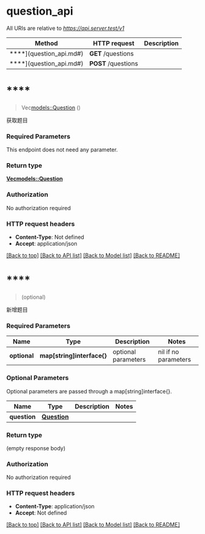 # question_api

All URIs are relative to *https://api.server.test/v1*

Method | HTTP request | Description
------------- | ------------- | -------------
****](question_api.md#) | **GET** /questions | 
****](question_api.md#) | **POST** /questions | 


# ****
> Vec<models::Question> ()


获取题目

### Required Parameters
This endpoint does not need any parameter.

### Return type

[**Vec<models::Question>**](Question.md)

### Authorization

No authorization required

### HTTP request headers

 - **Content-Type**: Not defined
 - **Accept**: application/json

[[Back to top]](#) [[Back to API list]](../README.md#documentation-for-api-endpoints) [[Back to Model list]](../README.md#documentation-for-models) [[Back to README]](../README.md)

# ****
> (optional)


新增题目

### Required Parameters

Name | Type | Description  | Notes
------------- | ------------- | ------------- | -------------
 **optional** | **map[string]interface{}** | optional parameters | nil if no parameters

### Optional Parameters
Optional parameters are passed through a map[string]interface{}.

Name | Type | Description  | Notes
------------- | ------------- | ------------- | -------------
 **question** | [**Question**](Question.md)|  | 

### Return type

 (empty response body)

### Authorization

No authorization required

### HTTP request headers

 - **Content-Type**: application/json
 - **Accept**: Not defined

[[Back to top]](#) [[Back to API list]](../README.md#documentation-for-api-endpoints) [[Back to Model list]](../README.md#documentation-for-models) [[Back to README]](../README.md)

